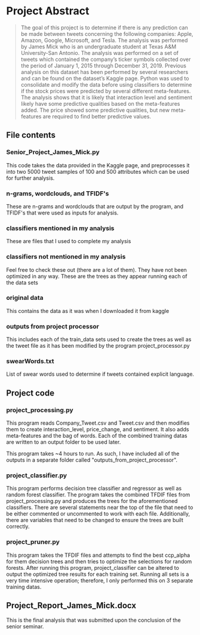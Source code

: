 # Project Abstract  

> The goal of this project is to determine if there is any prediction can be made between tweets concerning the following companies:  Apple, Amazon, Google, Microsoft, and Tesla.  The analysis was performed by James Mick who is an undergraduate student at Texas A&M University-San Antonio.  The analysis was performed on a set of tweets which contained the company’s ticker symbols collected over the period of January 1, 2015 through December 31, 2019.  Previous analysis on this dataset has been performed by several researchers and can be found on the dataset’s Kaggle page.  Python was used to consolidate and modify the data before using classifiers to determine if the stock prices were predicted by several different meta-features.  The analysis shows that it is likely that interaction level and sentiment likely have some predictive qualities based on the meta-features added.  The price showed some predictive qualities, but new meta-features are required to find better predictive values.

## File contents

### Senior_Project_James_Mick.py  

This code takes the data provided in the Kaggle page, and preprocesses it into two 5000 tweet samples of 100 and 500 attributes which can be used for further analysis. 

### n-grams, wordclouds, and TFIDF's

These are n-grams and wordclouds that are output by the program, and TFIDF's that were used as inputs for analysis.

### classifiers mentioned in my analysis  

These are files that I used to complete my analysis

### classifiers not mentioned in my analysis  

Feel free to check these out (there are a lot of them).  They have not been optimized in any way.  These are the trees as they appear running each of the data sets

### original data

This contains the data as it was when I downloaded it from kaggle

### outputs from project processor

This includes each of the train_data sets used to create the trees as well as the tweet file as it has been modified by the program project_processor.py

### swearWords.txt

List of swear words used to determine if tweets contained explicit language.

## Project code

### project_processing.py  

This program reads Company_Tweet.csv and Tweet.csv and then modifies them to create interaction_level, price_change, and sentiment.  It also adds meta-features and the bag of words.  Each of the combined training datas are written to an output folder to be used later.  

This program takes ~4 hours to run.  As such, I have included all of the outputs in a separate folder called "outputs_from_project_processor".

### project_classifier.py

This program performs decision tree classifier and regressor as well as random forest classifier.  The program takes the combined TFDIF files from project_processing.py and produces the trees for the aforementioned classifiers.  There are several statements near the top of the file that need to be either commented or uncommented to work with each file.  Additionally, there are variables that need to be changed to ensure the trees are built correctly.

### project_pruner.py

This program takes the TFDIF files and attempts to find the best ccp_alpha for them decision trees and then tries to optimize the selections for random forests.  After running this program, project_classifier can be altered to output the optimized tree results for each training set.  Running all sets is a very time intensive operation; therefore, I only performed this on 3 separate training datas.  

## Project_Report_James_Mick.docx  

This is the final analysis that was submitted upon the conclusion of the senior seminar.